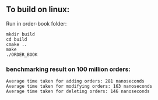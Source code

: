 ## To build on linux:

Run in order-book folder:
```
mkdir build
cd build
cmake ..
make
./ORDER_BOOK 
```

### benchmarking result on 100 million orders:
```
Average time taken for adding orders: 281 nanoseconds
Average time taken for modifying orders: 163 nanoseconds
Average time taken for deleting orders: 146 nanoseconds
```
